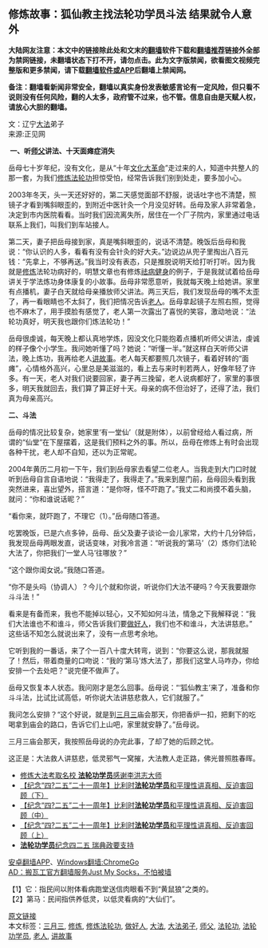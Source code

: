  <h2>修炼故事：狐仙教主找法轮功学员斗法  结果就令人意外</h2> <p class="notice"><b>大陆网友注意：本文中的链接除此处和文末的<a href="https://github.com/bannedbook/fanqiang" >翻墙</a>软件下载和<a href="https://github.com/killgcd/justmysocks/blob/master/README.md">翻墙推荐</a>链接外全部为禁网链接，未翻墙状态下打不开，请勿点击。此为文字版禁闻，欲看图文视频完整版和更多禁闻，请下载<a href="https://github.com/bannedbook/fanqiang">翻墙软件或APP</a>后翻墙上禁闻网。</p><p>备注：翻墙看新闻非常安全，翻墙以真实身份发表敏感言论有一定风险，但只看不说则没有任何风险，翻的人太多，政府管不过来，也不管。信息自由是天赋人权，请放心大胆的翻墙。</b></p>  <div class="entry"> <p></p> <p>文：辽宁<a href="https://www.bannedbook.org/bnews/tag/%E5%A4%A7%E6%B3%95/" class="st_tag internal_tag" rel="tag" title="标签 大法 下的日志">大法</a>弟子<br /> 来源:正见网</p> <p><strong> 一、听<a href="https://www.bannedbook.org/bnews/tag/%E5%B8%88%E7%88%B6/" class="st_tag internal_tag" rel="tag" title="标签 师父 下的日志">师父</a>讲法、十天面瘫症消失</strong></p> <p>岳母七十岁年纪，没有文化，是从“十年<span class='wp_keywordlink'><a href="https://www.bannedbook.org/forum2/topic973.html" title="《文化大革命：历史真相和集体记忆》" target="_blank">文化大革命</a></span>”走过来的人，知道中共整人的那一套，为我们<span class='wp_keywordlink'><a href="https://www.qi-gong.me/" title="气功修炼网" target="_blank">修炼</a></span><a href="https://www.bannedbook.org/bnews/tag/%e6%b3%95%e8%bd%ae%e5%8a%9f/" class="st_tag internal_tag" rel="tag" title="标签 法轮功 下的日志">法轮功</a>担惊受怕，经常告诉我们别到处走，要多加小心。</p> <p>2003年冬天，头一天还好好的，第二天感觉面部不舒服，说话吐字也不清楚，照镜子才看到嘴斜眼歪的，到附近中医针灸一个月没见好转。岳母及家人非常着急，决定到市内医院看看。当时我们因流离失所，居住在一个厂子院内，家里通过电话联系上我们，叫我们到车站接人。</p>  <p>第二天，妻子把岳母接到家，真是嘴斜眼歪的，说话不清楚。晚饭后岳母和我说：“你认识的人多，看看有没有会针灸的好大夫。”边说边从兜子里掏出八百元钱：“先拿上，不够再送。”我当时没有表态，只是推脱说明天给打听打听。因为我就是<a href="https://www.bannedbook.org/bnews/tag/%e4%bf%ae%e7%82%bc/" class="st_tag internal_tag" rel="tag" title="标签 修炼 下的日志">修炼</a>法轮功病好的，明慧文章也有修炼<span class='wp_keywordlink'><a href="https://www.bannedbook.org/forum3/topic52.html" title="电子书：法轮功祛病健身效果调查报告" target="_blank">祛病健身</a></span>的例子，于是我就试着给岳母讲关于学法炼功身体康复的小故事。岳母非常愿意听，我就每天晚上给她讲。家里有点播机，妻子白天就给母亲播放师父讲法。两三天后，我们发现岳母的嘴不太歪了，再一看眼睛也不太斜了，我们把情况告诉<a href="https://www.bannedbook.org/bnews/tag/%e8%80%81%e4%ba%ba/" class="st_tag internal_tag" rel="tag" title="标签 老人 下的日志">老人</a>。岳母拿起镜子左照右照，觉得也不麻木了，用手摸脸有感觉了，老人第一次露出了喜悦的笑容，激动地说：“法轮功真好，明天我也跟你们炼法轮功！”</p> <p>岳母很虔诚，每天晚上都认真地学炼，因没文化只能抱着点播机听师父讲法，虔诚的样子像个小学生。我问她听懂了吗？她说：“听懂一半。”就这样白天听师父讲法，晚上炼功，我再给老人<a href="https://www.bannedbook.org/bnews/tag/%E8%AE%B2%E6%95%85%E4%BA%8B/" class="st_tag internal_tag" rel="tag" title="标签 讲故事 下的日志">讲故事</a>。老人每天都要照几次镜子，看着好转的“面瘫”，心情格外高兴，心里总是美滋滋的，看上去与来时判若两人，好像年轻了许多。有一天，老人对我们说要回家，妻子再三挽留，老人说病都好了，家里的事很多，明天我就回去，我们算了算正好十天。母亲的病不但治好了，还得了法，我们真为母亲高兴。</p> <p><strong>二、斗法</strong></p> <p>岳母的情况比较复杂，她家里‘有一堂仙’（就是附体），以前曾经给人看过病，所谓的“仙堂”在下屋摆着，这是我们预料之外的事。所以，岳母在修炼上有时会出现各种干扰，老人却不自知，还以为正常昵。</p> <p>2004年黄历二月初一下午，我们到岳母家去看望二位老人。当我走到大门口时就听到岳母自言自语地说：“我得走了，我得走了。”我来到屋门前，岳母回头看到我突然进来，喜出望外，搭言道：“是你呀，怪不吓跑了。”我丈二和尚摸不着头脑，就问：“你和谁说话昵？”</p>  <p>“看你来，就吓跑了，不理它（1）。”岳母随口答道。</p> <p>吃罢晚饭，已是六点多钟，岳母、岳父及妻子谈论一会儿家常，大约十几分钟后，我发现岳母两眼发直，说话变味，对我冷言道：“听说我的‘第马’（2）炼你们法轮大法了，你把我们‘一堂人马’往哪放？”</p> <p>“这个跟你闺女说。”我随口答道。</p> <p>“你不是头吗（协调人）？今儿个就和你说，听说你们大法不硬吗？今天我要跟你斗斗法！”</p> <p>看来是有备而来，我也不能掉以轻心，又不知如何斗法，情急之下我解释说：“我们大法谁也不和谁斗，师父告诉我们要<a href="https://www.bannedbook.org/bnews/tag/%E5%81%9A%E5%A5%BD%E4%BA%BA/" class="st_tag internal_tag" rel="tag" title="标签 做好人 下的日志">做好人</a>，我们也不和谁斗，大法讲慈悲。” 这些话不知怎么就说出来了，没有一点思考余地。</p>  <p>它听到我的一番话，来了个一百八十度大转弯，说到：“你要这么说，那我就服了！然后，带着商量的口吻说：“我的‘第马’炼大法了，那我们这堂人马咋办，你给安排一个去处吧？”说完便不做声了。</p> <p>岳母又恢复本人状态。我问刚才是怎么回事。岳母说：“‘狐仙教主’来了，准备和你斗斗法，比试比试高低，听你说大法讲慈悲救人，它们就服了。”</p> <p>我问怎么安排？“这个好说，就是到<a href="https://www.bannedbook.org/bnews/tag/%e4%b8%89%e6%9c%88%e4%b8%89/" class="st_tag internal_tag" rel="tag" title="标签 三月三 下的日志">三月三</a>庙会那天，你把香炉一扣，把剩下的吃喝拿到庙会的路口，告诉它们上山吧，家里就安静了。”岳母说。</p> <p>三月三庙会那天，我按照岳母说的办完此事，了却了她的后顾之忧。</p> <p>这正是：大法救人讲慈悲，低灵邪气一窝摧，大法教人走正路，佛光普照胜春晖。</p>  <ul class='op-related-articles' title='相关阅读'> <li><a href='https://www.bannedbook.org/bnews/aomi/life/20200508/1324621.html' target='_blank'>修炼大法考取名校 <b>法轮功学员</b>感谢李洪志大师</a></li> <li><a href='https://www.bannedbook.org/bnews/comments/20200427/1319920.html' target='_blank'>【纪念“四?二五”二十一周年】比利时<b>法轮功学员</b>和平理性讲真相、反迫害回顾（下）</a></li> <li><a href='https://www.bannedbook.org/bnews/comments/20200427/1319914.html' target='_blank'>【纪念“四?二五”二十一周年】比利时<b>法轮功学员</b>和平理性讲真相、反迫害回顾（中）</a></li> <li><a href='https://www.bannedbook.org/bnews/comments/20200427/1319913.html' target='_blank'>【纪念“四?二五”二十一周年】比利时<b>法轮功学员</b>和平理性讲真相、反迫害回顾（上）</a></li> <li><a href='https://www.bannedbook.org/bnews/renquan/flg/20200426/1319745.html' target='_blank'><b>法轮功学员</b>纪念四二五 瑞典政要支持</a></li> </ul> <div class="texttj"> <a href="https://github.com/bannedbook/fanqiang/wiki/%E7%A6%81%E9%97%BB%E7%BD%91%E5%AE%89%E5%8D%93%E7%BF%BB%E5%A2%99%E6%96%B0%E9%97%BBAPP" target="_blank">安卓翻墙APP</a>、<a href="https://github.com/bannedbook/fanqiang/wiki/Chrome%E4%B8%80%E9%94%AE%E7%BF%BB%E5%A2%99%E5%8C%85" target="_blank">Windows翻墙:ChromeGo</a><br/> <a href="https://github.com/killgcd/justmysocks/blob/master/README.md" target="_blank">AD：搬瓦工官方翻墙服务Just My Socks，不怕被墙</a> </div><p>【1】它：指民间以附体看病跑堂送信肉眼看不到“黄鼠狼”之类的。<br /> 【2】第马：民间指供养低灵，以低灵看病的“大仙们”。</p><a name='sharetosocial'></a>         <div><a href='https://www.bannedbook.org/bnews/cbnews/20200509/1325284.html'>原文链接</a></div>  </div><!--END ENTRY--> <div class="postfooter"> <div>本文标签：<a href="https://www.bannedbook.org/bnews/tag/%e4%b8%89%e6%9c%88%e4%b8%89/" rel="tag">三月三</a>, <a href="https://www.bannedbook.org/bnews/tag/%e4%bf%ae%e7%82%bc/" rel="tag">修炼</a>, <a href="https://www.bannedbook.org/bnews/tag/%E4%BF%AE%E7%82%BC%E6%B3%95%E8%BD%AE%E5%8A%9F/" rel="tag">修炼法轮功</a>, <a href="https://www.bannedbook.org/bnews/tag/%E5%81%9A%E5%A5%BD%E4%BA%BA/" rel="tag">做好人</a>, <a href="https://www.bannedbook.org/bnews/tag/%E5%A4%A7%E6%B3%95/" rel="tag">大法</a>, <a href="https://www.bannedbook.org/bnews/tag/%E5%A4%A7%E6%B3%95%E5%BC%9F%E5%AD%90/" rel="tag">大法弟子</a>, <a href="https://www.bannedbook.org/bnews/tag/%E5%B8%88%E7%88%B6/" rel="tag">师父</a>, <a href="https://www.bannedbook.org/bnews/tag/%e6%b3%95%e8%bd%ae%e5%8a%9f/" rel="tag">法轮功</a>, <a href="https://www.bannedbook.org/bnews/tag/%e6%b3%95%e8%bd%ae%e5%8a%9f%e5%ad%a6%e5%91%98/" rel="tag">法轮功学员</a>, <a href="https://www.bannedbook.org/bnews/tag/%e8%80%81%e4%ba%ba/" rel="tag">老人</a>, <a href="https://www.bannedbook.org/bnews/tag/%E8%AE%B2%E6%95%85%E4%BA%8B/" rel="tag">讲故事</a></div>  </div><!--END POSTFOOTER--> 
